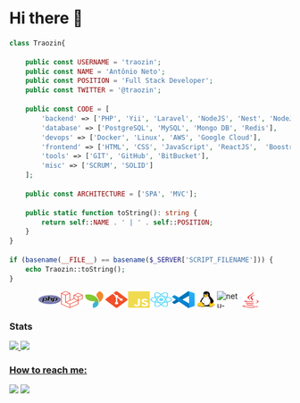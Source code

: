 # Hi there 👋

```php
class Traozin{

    public const USERNAME = 'traozin';
    public const NAME = 'Antônio Neto';
    public const POSITION = 'Full Stack Developer';
    public const TWITTER = '@traozin';

    public const CODE = [
        'backend' => ['PHP', 'Yii', 'Laravel', 'NodeJS', 'Nest', 'NodeJS'],
        'database' => ['PostgreSQL', 'MySQL', 'Mongo DB', 'Redis'],
        'devops' => ['Docker', 'Linux', 'AWS', 'Google Cloud'],
        'frontend' => ['HTML', 'CSS', 'JavaScript', 'ReactJS',  'Boostrap'],
        'tools' => ['GIT', 'GitHub', 'BitBucket'],
        'misc' => ['SCRUM', 'SOLID']
    ];

    public const ARCHITECTURE = ['SPA', 'MVC'];

    public static function toString(): string {
        return self::NAME . ' | ' . self::POSITION;
    }
}

if (basename(__FILE__) == basename($_SERVER['SCRIPT_FILENAME'])) {
    echo Traozin::toString();
}
```

<div style="display: flex; justify-content: center; "><br>
  <img align="center" alt="netu-PHP" height="30" width="40" src="https://raw.githubusercontent.com/devicons/devicon/master/icons/php/php-original.svg">
  <img align="center" alt="netu-laravel" height="30" width="40" src="https://raw.githubusercontent.com/devicons/devicon/master/icons/laravel/laravel-original.svg">
  <img align="center" alt="netu-yii" height="30" width="40" src="https://raw.githubusercontent.com/devicons/devicon/master/icons/yii/yii-original.svg">
  <img align="center" alt="netu-git" height="30" width="40" src="https://raw.githubusercontent.com/devicons/devicon/master/icons/git/git-plain.svg">
  <img align="center" alt="netu-javascript" height="30" width="40" src="https://raw.githubusercontent.com/devicons/devicon/master/icons/javascript/javascript-plain.svg">
  <img align="center" alt="netu-React" height="30" width="40" src="https://raw.githubusercontent.com/devicons/devicon/master/icons/react/react-original.svg">
  <img align="center" alt="netu-vscode" height="30" width="40" src="https://raw.githubusercontent.com/devicons/devicon/master/icons/vscode/vscode-original.svg">  
  <img align="center" alt="netu-linux" height="30" width="40" src="https://raw.githubusercontent.com/devicons/devicon/master/icons/linux/linux-original.svg">
  <img align="center" alt="netu-docker" height="30" width="40" src="https://raw.githubusercontent.com/devicons/devicon/master/icons/docker
/docker-original.svg">
  <img align="center" alt="netu-java" height="30" width="40" src="https://raw.githubusercontent.com/devicons/devicon/master/icons/java/java-plain.svg">
</div>

### Stats

<a href="https://github.com/traozin">
  <img height="180em" src="https://github-readme-stats.vercel.app/api?username=traozin&show_icons=true&theme=dark&count_private=true"/>
  <img height="180em" src="https://github-readme-stats.vercel.app/api/top-langs/?username=traozin&layout=compact&langs_count=6&theme=dark"/>

<div>  
  <h3>How to reach me:</h3>

  <a href ="mailto:acm.neto1999@gmail.com"><img src="https://img.shields.io/badge/-Gmail-%23333?style=for-the-badge&logo=gmail&logoColor=white" target="_blank"></a>
  <a href="https://www.linkedin.com/in/acmneto/" target="_blank"><img src="https://img.shields.io/badge/-LinkedIn-%230077B5?style=for-the-badge&logo=linkedin&logoColor=white" target="_blank"></a>  
</div>
